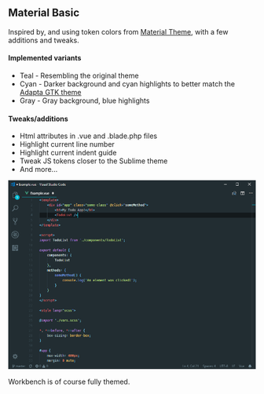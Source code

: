 ## Material Basic

Inspired by, and using token colors from [Material Theme](https://github.com/equinusocio/material-theme), with a few additions and tweaks.

#### Implemented variants
* Teal - Resembling the original theme
* Cyan - Darker background and cyan highlights to better match the [Adapta GTK theme](https://github.com/adapta-project/adapta-gtk-theme)
* Gray - Gray background, blue highlights

#### Tweaks/additions
* Html attributes in .vue and .blade.php files
* Highlight current line number
* Highlight current indent guide
* Tweak JS tokens closer to the Sublime theme
* And more...

![screenshot](./images/screenshot.png)

Workbench is of course fully themed.
